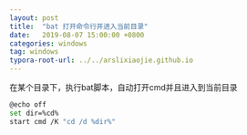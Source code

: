 ```yaml
---
layout: post
title:  "bat 打开命令行并进入当前目录"
date:   2019-08-07 15:00:00 +0800
categories: windows
tag: windows
typora-root-url: ../../arslixiaojie.github.io
---
```


在某个目录下，执行bat脚本，自动打开cmd并且进入到当前目录

```bash
@echo off
set dir=%cd%
start cmd /K "cd /d %dir%"
```

